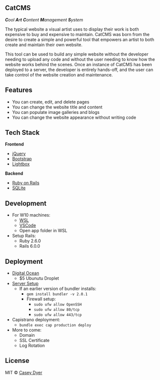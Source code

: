 ## CatCMS
_**C**ool **A**r**t** **C**ontent **M**anagement **S**ystem_

The typical website a visual artist uses to display their work is both expensive to buy and expensive to maintain. CatCMS was born from the desire to create a simple and powerful tool that empowers an artist to both create and maintain their own website. 

This tool can be used to build any simple website without the developer needing to upload any code and without the user needing to know how the website works behind the scenes. Once an instance of CatCMS has been deployed to a server, the developer is entirely hands-off, and the user can take control of the website creation and maintenance.

## Features

- You can create, edit, and delete pages
- You can change the website title and content
- You can populate image galleries and blogs
- You can change the website appearance without writing code

## Tech Stack

<b>Frontend</b>
- [jQuery](https://jquery.com/)
- [Bootstrap](https://getbootstrap.com/)
- [Lightbox](https://lokeshdhakar.com/projects/lightbox2/)

<b>Backend</b>
- [Ruby on Rails](https://rubyonrails.org/)
- [SQLite](https://www.sqlite.org/index.html)

## Development
- For W10 machines:
  - [WSL](https://docs.microsoft.com/en-us/windows/wsl/install-win10)
  - [VSCode](https://code.visualstudio.com/)
  - Open app folder in WSL
- Setup Rails:
  - Ruby 2.6.0
  - Rails 6.0.0

## Deployment

- [Digital Ocean](https://www.digitalocean.com/)
    - $5 Ubunutu Droplet
- [Server Setup](https://gorails.com/deploy/ubuntu/18.04)
  - If an earlier version of bundler installs:
    - ```gem install bundler -v 2.0.1```
    - Firewall setup:
      - ```sudo ufw allow OpenSSH```
      - ```sudo ufw allow 80/tcp```
      - ```sudo ufw allow 443/tcp```
- Capistrano deployment:
  - ```bundle exec cap production deploy```
- More to come:
  - Domain
  - SSL Certificate
  - Log Rotation

## License

MIT © [Casey Dyer](https://github.com/dyersituations)
